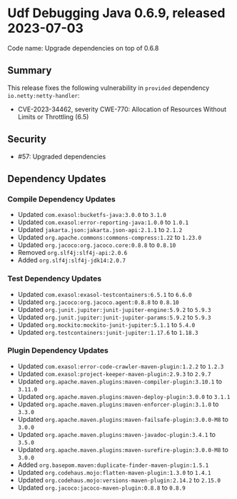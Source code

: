 # Udf Debugging Java 0.6.9, released 2023-07-03

Code name: Upgrade dependencies on top of 0.6.8

## Summary

This release fixes the following vulnerability in `provided` dependency `io.netty:netty-handler`:
* CVE-2023-34462, severity CWE-770: Allocation of Resources Without Limits or Throttling (6.5)

## Security

* #57: Upgraded dependencies

## Dependency Updates

### Compile Dependency Updates

* Updated `com.exasol:bucketfs-java:3.0.0` to `3.1.0`
* Updated `com.exasol:error-reporting-java:1.0.0` to `1.0.1`
* Updated `jakarta.json:jakarta.json-api:2.1.1` to `2.1.2`
* Updated `org.apache.commons:commons-compress:1.22` to `1.23.0`
* Updated `org.jacoco:org.jacoco.core:0.8.8` to `0.8.10`
* Removed `org.slf4j:slf4j-api:2.0.6`
* Added `org.slf4j:slf4j-jdk14:2.0.7`

### Test Dependency Updates

* Updated `com.exasol:exasol-testcontainers:6.5.1` to `6.6.0`
* Updated `org.jacoco:org.jacoco.agent:0.8.8` to `0.8.10`
* Updated `org.junit.jupiter:junit-jupiter-engine:5.9.2` to `5.9.3`
* Updated `org.junit.jupiter:junit-jupiter-params:5.9.2` to `5.9.3`
* Updated `org.mockito:mockito-junit-jupiter:5.1.1` to `5.4.0`
* Updated `org.testcontainers:junit-jupiter:1.17.6` to `1.18.3`

### Plugin Dependency Updates

* Updated `com.exasol:error-code-crawler-maven-plugin:1.2.2` to `1.2.3`
* Updated `com.exasol:project-keeper-maven-plugin:2.9.3` to `2.9.7`
* Updated `org.apache.maven.plugins:maven-compiler-plugin:3.10.1` to `3.11.0`
* Updated `org.apache.maven.plugins:maven-deploy-plugin:3.0.0` to `3.1.1`
* Updated `org.apache.maven.plugins:maven-enforcer-plugin:3.1.0` to `3.3.0`
* Updated `org.apache.maven.plugins:maven-failsafe-plugin:3.0.0-M8` to `3.0.0`
* Updated `org.apache.maven.plugins:maven-javadoc-plugin:3.4.1` to `3.5.0`
* Updated `org.apache.maven.plugins:maven-surefire-plugin:3.0.0-M8` to `3.0.0`
* Added `org.basepom.maven:duplicate-finder-maven-plugin:1.5.1`
* Updated `org.codehaus.mojo:flatten-maven-plugin:1.3.0` to `1.4.1`
* Updated `org.codehaus.mojo:versions-maven-plugin:2.14.2` to `2.15.0`
* Updated `org.jacoco:jacoco-maven-plugin:0.8.8` to `0.8.9`
